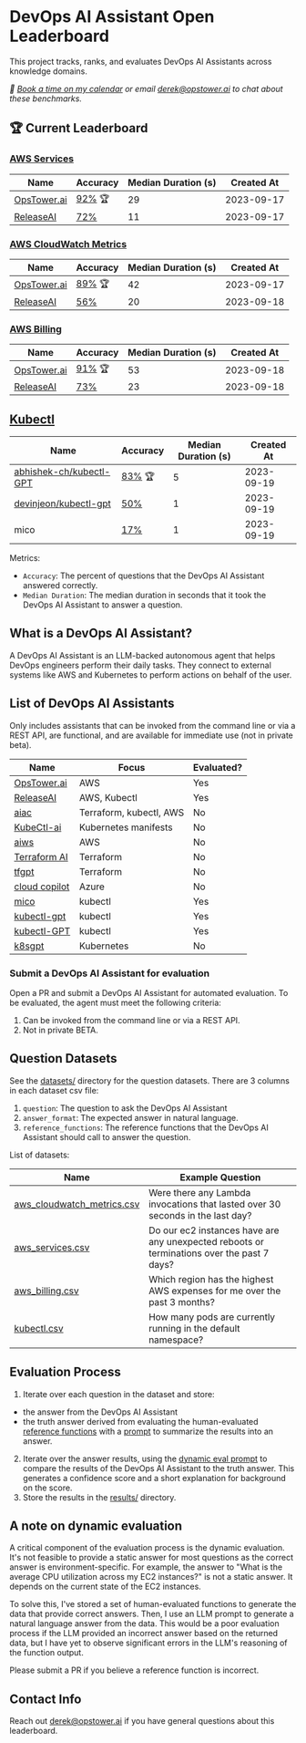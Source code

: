 # DevOps AI Assistant Open Leaderboard

This project tracks, ranks, and evaluates DevOps AI Assistants across knowledge domains.

_📅 [Book a time on my calendar](https://calendly.com/derek-haynes) or email derek@opstower.ai to chat about these benchmarks._

## 🏆 Current Leaderboard

### [AWS Services](datasets/aws_services.csv)

| Name      | Accuracy        | Median Duration (s) | Created At |
|-----------|-----------------|---------------------|------------|
| [OpsTower.ai](https://github.com/opstower-ai/llm-opstower)  | [92%](results/OpsTower-2023-09-17-aws_services.csv) 🏆          | 29                  | 2023-09-17 |
| [ReleaseAI](https://release.ai/) | [72%](results/ReleaseAi-2023-09-17-aws_services.csv)             | 11                  | 2023-09-17 |

### [AWS CloudWatch Metrics](datasets/aws_cloudwatch_metrics.csv)

| Name      | Accuracy        | Median Duration (s) | Created At |
|-----------|-----------------|---------------------|------------|
| [OpsTower.ai](https://github.com/opstower-ai/llm-opstower)  | [89%](results/OpsTower-2023-09-17-aws_cloudwatch_metrics.csv) 🏆          | 42                  | 2023-09-17 |
| [ReleaseAI](https://release.ai/) | [56%](results/ReleaseAi-2023-09-18-aws_cloudwatch_metrics.csv)             | 20                  | 2023-09-18 |

### [AWS Billing](datasets/aws_billing.csv)

| Name      | Accuracy        | Median Duration (s) | Created At |
|-----------|-----------------|---------------------|------------|
| [OpsTower.ai](https://github.com/opstower-ai/llm-opstower)  | [91%](results/OpsTower-2023-09-18-aws_billing.csv) 🏆          | 53                  | 2023-09-18 |
| [ReleaseAI](https://release.ai/) | [73%](results/ReleaseAi-2023-09-18-aws_billing.csv)             | 23                  | 2023-09-18 |

## [Kubectl](datasets/kubectl.csv)

| Name      | Accuracy        | Median Duration (s) | Created At |
|-----------|-----------------|---------------------|------------|
| [abhishek-ch/kubectl-GPT](https://github.com/abhishek-ch/Kubectl-GPT) | [83%](results/AbhishekchKubectlGpt-2023-09-19-kubectl.csv) 🏆          | 5                   | 2023-09-19 |
| [devinjeon/kubectl-gpt](https://github.com/devinjeon/kubectl-gpt) | [50%](results/DevinjeonKubectlGpt-2023-09-19-kubectl.csv)             | 1                   | 2023-09-19 |
| mico        | [17%](results/Mico-2023-09-19-kubectl.csv)             | 1                   | 2023-09-19 |


Metrics:

* `Accuracy`: The percent of questions that the DevOps AI Assistant answered correctly.
* `Median Duration`: The median duration in seconds that it took the DevOps AI Assistant to answer a question.

## What is a DevOps AI Assistant?

A DevOps AI Assistant is an LLM-backed autonomous agent that helps DevOps engineers perform their daily tasks. They connect to external systems like AWS and Kubernetes to perform actions on behalf of the user.

## List of DevOps AI Assistants

Only includes assistants that can be invoked from the command line or via a REST API, are functional, and are available for immediate use (not in private beta).

| Name | Focus | Evaluated? |
| -------- | -------- | -------- |
| [OpsTower.ai](https://github.com/opstower-ai/llm-opstower) | AWS | Yes |
| [ReleaseAI](https://release.ai/) | AWS, Kubectl | Yes |
| [aiac](https://github.com/gofireflyio/aiac) | Terraform, kubectl, AWS | No |
| [KubeCtl-ai](https://github.com/sozercan/kubectl-ai) | Kubernetes manifests | No |
| [aiws](https://github.com/huseyinbabal/aiws) | AWS | No |
| [Terraform AI](https://github.com/jigsaw373/terraform-ai) | Terraform  | No |
| [tfgpt](https://github.com/flavius-dinu/tfgpt) | Terraform | No |
| [cloud copilot](https://github.com/aavetis/cloud-copilot) | Azure | No |
| [mico](https://github.com/tahtaciburak/mico) | kubectl | Yes |
| [kubectl-gpt](https://github.com/devinjeon/kubectl-gpt) | kubectl | Yes |
| [kubectl-GPT](https://github.com/abhishek-ch/Kubectl-GPT) | kubectl | Yes |
| [k8sgpt](https://github.com/k8sgpt-ai/k8sgpt) | Kubernetes | No |

### Submit a DevOps AI Assistant for evaluation

Open a PR and submit a DevOps AI Assistant for automated evaluation. To be evaluated, the agent must meet the following criteria:

1. Can be invoked from the command line or via a REST API.
2. Not in private BETA.

## Question Datasets

See the [datasets/](datasets/) directory for the question datasets. There are 3 columns in each dataset csv file:

1. `question`: The question to ask the DevOps AI Assistant
2. `answer_format`: The expected answer in natural language.
3. `reference_functions`: The reference functions that the DevOps AI Assistant should call to answer the question.

List of datasets:

| Name | Example Question |
| -------- | -------- |
| [aws_cloudwatch_metrics.csv](datasets/aws_cloudwatch_metrics.csv) | Were there any Lambda invocations that lasted over 30 seconds in the last day? |
| [aws_services.csv](datasets/aws_services.csv) | Do our ec2 instances have are any unexpected reboots or terminations over the past 7 days? |
| [aws_billing.csv](datasets/aws_billing.csv) | Which region has the highest AWS expenses for me over the past 3 months? |
| [kubectl.csv](datasets/kubectl.csv) | How many pods are currently running in the default namespace? |

## Evaluation Process

1. Iterate over each question in the dataset and store:
  * the answer from the DevOps AI Assistant
  * the truth answer derived from evaluating the human-evaluated [reference functions](functions/) with a [prompt](prompts/answer_from_saved_methods.rb) to summarize the results into an answer.
2. Iterate over the answer results, using the [dynamic eval prompt](prompts/dynamic_eval.rb) to compare the results of the DevOps AI Assistant to the truth answer. This generates a confidence score and a short explanation for background on the score.
3. Store the results in the [results/](results/) directory.

## A note on dynamic evaluation

A critical component of the evaluation process is the dynamic evaluation. It's not feasible to provide a static answer for most questions as the correct answer is environment-specific. For example, the answer to "What is the average CPU utilization across my EC2 instances?" is not a static answer. It depends on the current state of the EC2 instances.

To solve this, I've stored a set of human-evaluated functions to generate the data that provide correct answers. Then, I use an LLM prompt to generate a natural language answer from the data. This would be a poor evaluation process if the LLM provided an incorrect answer based on the returned data, but I have yet to observe significant errors in the LLM's reasoning of the function output.

Please submit a PR if you believe a reference function is incorrect.

## Contact Info

Reach out derek@opstower.ai if you have general questions about this leaderboard.


